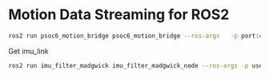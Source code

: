 # Motion Data Streaming for ROS2

```bash
ros2 run psoc6_motion_bridge psoc6_motion_bridge --ros-args   -p port:=/dev/ttyACM0   -p baud:=230400   -p frame_id:=imu_link   -p topic:=/imu/data
```

Get imu_link
```bash
ros2 run imu_filter_madgwick imu_filter_madgwick_node --ros-args -p use_mag:=false -p world_frame:=enu -r imu/data_raw:=/imu/data -r imu/data:=/imu/data_oriented
```